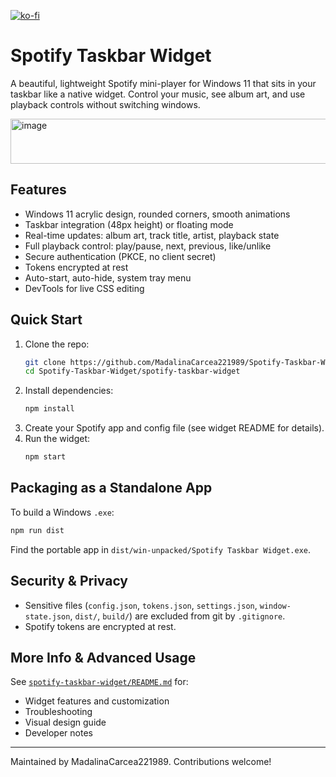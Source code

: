 [![ko-fi](https://ko-fi.com/img/githubbutton_sm.svg)](https://ko-fi.com/R6R71MYWI0)


# Spotify Taskbar Widget

A beautiful, lightweight Spotify mini-player for Windows 11 that sits in your taskbar like a native widget. Control your music, see album art, and use playback controls without switching windows.

<img width="672" height="72" alt="image" src="https://github.com/user-attachments/assets/551ed073-2a1b-444b-9562-74d1bd85c6dd" />


## Features
- Windows 11 acrylic design, rounded corners, smooth animations
- Taskbar integration (48px height) or floating mode
- Real-time updates: album art, track title, artist, playback state
- Full playback control: play/pause, next, previous, like/unlike
- Secure authentication (PKCE, no client secret)
- Tokens encrypted at rest
- Auto-start, auto-hide, system tray menu
- DevTools for live CSS editing

## Quick Start
1. Clone the repo:
   ```bash
   git clone https://github.com/MadalinaCarcea221989/Spotify-Taskbar-Widget.git
   cd Spotify-Taskbar-Widget/spotify-taskbar-widget
   ```
2. Install dependencies:
   ```bash
   npm install
   ```
3. Create your Spotify app and config file (see widget README for details).
4. Run the widget:
   ```bash
   npm start
   ```

## Packaging as a Standalone App
To build a Windows `.exe`:
```bash
npm run dist
```
Find the portable app in `dist/win-unpacked/Spotify Taskbar Widget.exe`.

## Security & Privacy
- Sensitive files (`config.json`, `tokens.json`, `settings.json`, `window-state.json`, `dist/`, `build/`) are excluded from git by `.gitignore`.
- Spotify tokens are encrypted at rest.

## More Info & Advanced Usage
See [`spotify-taskbar-widget/README.md`](./spotify-taskbar-widget/README.md) for:
- Widget features and customization
- Troubleshooting
- Visual design guide
- Developer notes

---
Maintained by MadalinaCarcea221989. Contributions welcome!
